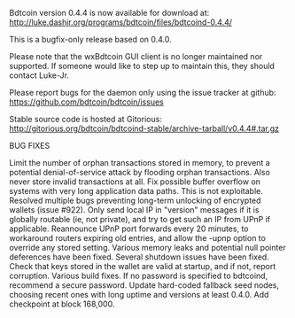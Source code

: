 Bdtcoin version 0.4.4 is now available for download at:
http://luke.dashjr.org/programs/bdtcoin/files/bdtcoind-0.4.4/

This is a bugfix-only release based on 0.4.0.

Please note that the wxBdtcoin GUI client is no longer maintained nor supported. If someone would like to step up to maintain this, they should contact Luke-Jr.

Please report bugs for the daemon only using the issue tracker at github:
https://github.com/bdtcoin/bdtcoin/issues

Stable source code is hosted at Gitorious:
http://gitorious.org/bdtcoin/bdtcoind-stable/archive-tarball/v0.4.4#.tar.gz

BUG FIXES

Limit the number of orphan transactions stored in memory, to prevent a potential denial-of-service attack by flooding orphan transactions. Also never store invalid transactions at all.
Fix possible buffer overflow on systems with very long application data paths. This is not exploitable.
Resolved multiple bugs preventing long-term unlocking of encrypted wallets (issue #922).
Only send local IP in "version" messages if it is globally routable (ie, not private), and try to get such an IP from UPnP if applicable.
Reannounce UPnP port forwards every 20 minutes, to workaround routers expiring old entries, and allow the -upnp option to override any stored setting.
Various memory leaks and potential null pointer deferences have been
fixed.
Several shutdown issues have been fixed.
Check that keys stored in the wallet are valid at startup, and if not,
report corruption.
Various build fixes.
If no password is specified to bdtcoind, recommend a secure password.
Update hard-coded fallback seed nodes, choosing recent ones with long uptime and versions at least 0.4.0.
Add checkpoint at block 168,000.

